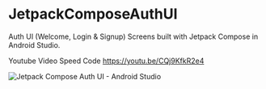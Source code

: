 # JetpackComposeAuthUI
Auth UI (Welcome, Login &amp; Signup) Screens built with Jetpack Compose in Android Studio.

Youtube Video Speed Code https://youtu.be/CQj9KfkR2e4

![Jetpack Compose Auth UI - Android Studio](https://github.com/iAhmadAmin/JetpackComposeAuthUI/assets/48145486/728fe292-092d-4e02-9134-a3279fee47e2)
